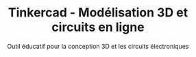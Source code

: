 ---
layout: documentation
hide_hero: false
hero_image: "image.png"
hero_darken: true
image: "image.png"
component_toc: true
doc_header: true
type: tool
external_link: https://www.tinkercad.com

title: Tinkercad - Modélisation 3D et circuits en ligne
subtitle: Outil éducatif pour la conception 3D et les circuits électroniques

---